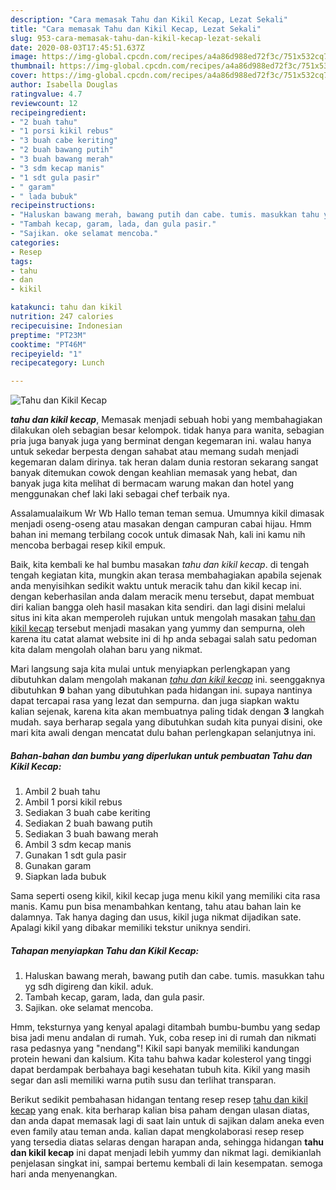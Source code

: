 ```yaml
---
description: "Cara memasak Tahu dan Kikil Kecap, Lezat Sekali"
title: "Cara memasak Tahu dan Kikil Kecap, Lezat Sekali"
slug: 953-cara-memasak-tahu-dan-kikil-kecap-lezat-sekali
date: 2020-08-03T17:45:51.637Z
image: https://img-global.cpcdn.com/recipes/a4a86d988ed72f3c/751x532cq70/tahu-dan-kikil-kecap-foto-resep-utama.jpg
thumbnail: https://img-global.cpcdn.com/recipes/a4a86d988ed72f3c/751x532cq70/tahu-dan-kikil-kecap-foto-resep-utama.jpg
cover: https://img-global.cpcdn.com/recipes/a4a86d988ed72f3c/751x532cq70/tahu-dan-kikil-kecap-foto-resep-utama.jpg
author: Isabella Douglas
ratingvalue: 4.7
reviewcount: 12
recipeingredient:
- "2 buah tahu"
- "1 porsi kikil rebus"
- "3 buah cabe keriting"
- "2 buah bawang putih"
- "3 buah bawang merah"
- "3 sdm kecap manis"
- "1 sdt gula pasir"
- " garam"
- " lada bubuk"
recipeinstructions:
- "Haluskan bawang merah, bawang putih dan cabe. tumis. masukkan tahu yg sdh digireng dan kikil. aduk."
- "Tambah kecap, garam, lada, dan gula pasir."
- "Sajikan. oke selamat mencoba."
categories:
- Resep
tags:
- tahu
- dan
- kikil

katakunci: tahu dan kikil 
nutrition: 247 calories
recipecuisine: Indonesian
preptime: "PT23M"
cooktime: "PT46M"
recipeyield: "1"
recipecategory: Lunch

---
```



![Tahu dan Kikil Kecap](https://img-global.cpcdn.com/recipes/a4a86d988ed72f3c/751x532cq70/tahu-dan-kikil-kecap-foto-resep-utama.jpg)

<b><i>tahu dan kikil kecap</i></b>, Memasak menjadi sebuah hobi yang membahagiakan dilakukan oleh sebagian besar kelompok. tidak hanya para wanita, sebagian pria juga banyak juga yang berminat dengan kegemaran ini. walau hanya untuk sekedar berpesta dengan sahabat atau memang sudah menjadi kegemaran dalam dirinya. tak heran dalam dunia restoran sekarang sangat banyak ditemukan cowok dengan keahlian memasak yang hebat, dan banyak juga kita melihat di bermacam warung makan dan hotel yang menggunakan chef laki laki sebagai chef terbaik nya.

Assalamualaikum Wr Wb Hallo teman teman semua. Umumnya kikil dimasak menjadi oseng-oseng atau masakan dengan campuran cabai hijau. Hmm bahan ini memang terbilang cocok untuk dimasak Nah, kali ini kamu nih mencoba berbagai resep kikil empuk.

Baik, kita kembali ke hal bumbu masakan <i>tahu dan kikil kecap</i>. di tengah tengah kegiatan kita, mungkin akan terasa membahagiakan apabila sejenak anda menyisihkan sedikit waktu untuk meracik tahu dan kikil kecap ini. dengan keberhasilan anda dalam meracik menu tersebut, dapat membuat diri kalian bangga oleh hasil masakan kita sendiri. dan lagi disini melalui situs ini kita akan memperoleh rujukan untuk mengolah masakan <u>tahu dan kikil kecap</u> tersebut menjadi masakan yang yummy dan sempurna, oleh karena itu catat alamat website ini di hp anda sebagai salah satu pedoman kita dalam mengolah olahan baru yang nikmat.


Mari langsung saja kita mulai untuk menyiapkan perlengkapan yang dibutuhkan dalam mengolah makanan <u><i>tahu dan kikil kecap</i></u> ini. seenggaknya dibutuhkan <b>9</b> bahan yang dibutuhkan pada hidangan ini. supaya nantinya dapat tercapai rasa yang lezat dan sempurna. dan juga siapkan waktu kalian sejenak, karena kita akan membuatnya paling tidak dengan <b>3</b> langkah mudah. saya berharap segala yang dibutuhkan sudah kita punyai disini, oke mari kita awali dengan mencatat dulu bahan perlengkapan selanjutnya ini.

<!--inarticleads1-->

##### Bahan-bahan dan bumbu yang diperlukan untuk pembuatan Tahu dan Kikil Kecap:

1. Ambil 2 buah tahu
1. Ambil 1 porsi kikil rebus
1. Sediakan 3 buah cabe keriting
1. Sediakan 2 buah bawang putih
1. Sediakan 3 buah bawang merah
1. Ambil 3 sdm kecap manis
1. Gunakan 1 sdt gula pasir
1. Gunakan  garam
1. Siapkan  lada bubuk


Sama seperti oseng kikil, kikil kecap juga menu kikil yang memiliki cita rasa manis. Kamu pun bisa menambahkan kentang, tahu atau bahan lain ke dalamnya. Tak hanya daging dan usus, kikil juga nikmat dijadikan sate. Apalagi kikil yang dibakar memiliki tekstur uniknya sendiri. 

<!--inarticleads2-->

##### Tahapan menyiapkan Tahu dan Kikil Kecap:

1. Haluskan bawang merah, bawang putih dan cabe. tumis. masukkan tahu yg sdh digireng dan kikil. aduk.
1. Tambah kecap, garam, lada, dan gula pasir.
1. Sajikan. oke selamat mencoba.


Hmm, teksturnya yang kenyal apalagi ditambah bumbu-bumbu yang sedap bisa jadi menu andalan di rumah. Yuk, coba resep ini di rumah dan nikmati rasa pedasnya yang &#34;nendang&#34;! Kikil sapi banyak memiliki kandungan protein hewani dan kalsium. Kita tahu bahwa kadar kolesterol yang tinggi dapat berdampak berbahaya bagi kesehatan tubuh kita. Kikil yang masih segar dan asli memiliki warna putih susu dan terlihat transparan. 

Berikut sedikit pembahasan hidangan tentang resep resep <u>tahu dan kikil kecap</u> yang enak. kita berharap kalian bisa paham dengan ulasan diatas, dan anda dapat memasak lagi di saat lain untuk di sajikan dalam aneka even even family atau teman anda. kalian dapat mengkolaborasi resep resep yang tersedia diatas selaras dengan harapan anda, sehingga hidangan <b>tahu dan kikil kecap</b> ini dapat menjadi lebih yummy dan nikmat lagi. demikianlah penjelasan singkat ini, sampai bertemu kembali di lain kesempatan. semoga hari anda menyenangkan.
